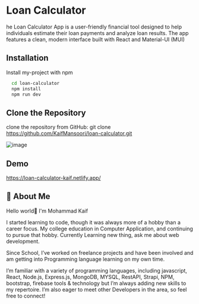 
# Loan Calculator

he Loan Calculator App is a user-friendly financial tool designed to help individuals estimate their loan payments and analyze loan results. The app features a clean, modern interface built with React and Material-UI (MUI)
## Installation

Install my-project with npm

```bash
  cd loan-calculator
  npm install
  npm run dev
```

## Clone the Repository
clone the repository from GitHub: git clone https://github.com/KaifMansoori/loan-calculator.git

![image](https://github.com/user-attachments/assets/3a819b81-e81f-4c29-8e58-40e77cbfc6a8)


 
## Demo

https://loan-calculator-kaif.netlify.app/
## 🚀 About Me
Hello world👋 I'm Mohammad Kaif

I started learning to code, though it was always more of a hobby than a career focus. My college education in Computer Application, and continuing to pursue that hobby. Currently Learning new thing, ask me about web development.

Since School, I’ve worked on freelance projects and have been involved and am getting into Programming language learning on my own time.

I’m familiar with a variety of programming languages, including javascript, React, Node.js, Express.js, MongoDB, MYSQL, RestAPI, Strapi, NPM, bootstrap, firebase tools & technology but I’m always adding new skills to my repertoire. I’m also eager to meet other Developers in the area, so feel free to connect!
